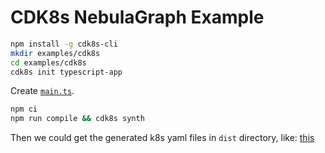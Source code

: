 # CDK8s NebulaGraph Example

```bash
npm install -g cdk8s-cli
mkdir examples/cdk8s
cd examples/cdk8s
cdk8s init typescript-app
```

Create [`main.ts`](main.ts).

```bash
npm ci
npm run compile && cdk8s synth
```

Then we could get the generated k8s yaml files in `dist` directory, like: [this](dist_example/nebulachart-c8b8cce5.k8s.yaml)
